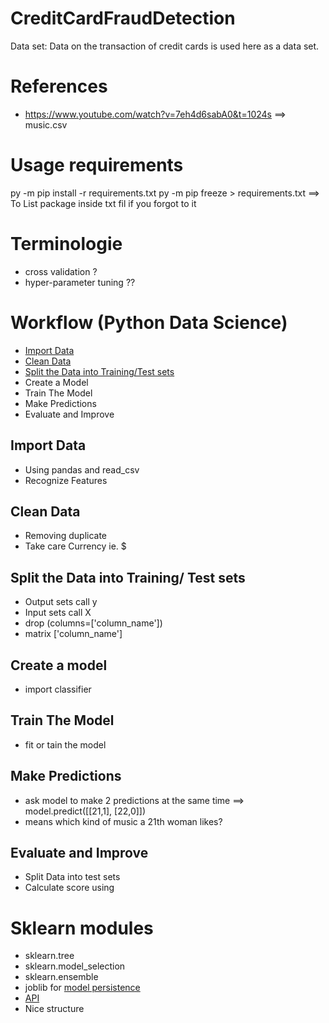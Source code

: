 # CreditCardFraudDetection
Data set: Data on the transaction of credit cards is used here as a data set.

# References
- https://www.youtube.com/watch?v=7eh4d6sabA0&t=1024s ==> music.csv

# Usage  requirements
py -m pip install -r requirements.txt
py  -m pip freeze > requirements.txt ==> To List package inside txt fil if you forgot to  it 

# Terminologie
- cross validation ?
- hyper-parameter tuning ??

# Workflow (Python Data Science)
- [Import Data](#import-data)
- [Clean Data](#clean-data)
- [Split the Data into Training/Test sets](#split-the-data-into-training-test-sets)
- Create a Model
- Train The Model
- Make Predictions
- Evaluate and Improve

## Import Data
- Using pandas and read_csv
- Recognize Features 

## Clean Data
- Removing duplicate
- Take care Currency ie. $

## Split the Data into Training/ Test sets
- Output  sets call y
- Input sets call X
- drop (columns=['column_name'])
- matrix ['column_name']

## Create a model
- import classifier
## Train The Model
- fit  or tain the model
## Make Predictions
- ask model to make  2 predictions at the same time ==> model.predict([[21,1], [22,0]]) 
- means which kind of music a 21th woman likes?
## Evaluate and Improve
- Split Data into test sets
- Calculate score using 


# Sklearn modules
- sklearn.tree
- sklearn.model_selection
- sklearn.ensemble
- joblib  for [model persistence](https://scikit-learn.org/stable/model_persistence.html)
- [API](https://scikit-learn.org/stable/api/sklearn.metrics.html)
- Nice structure 
